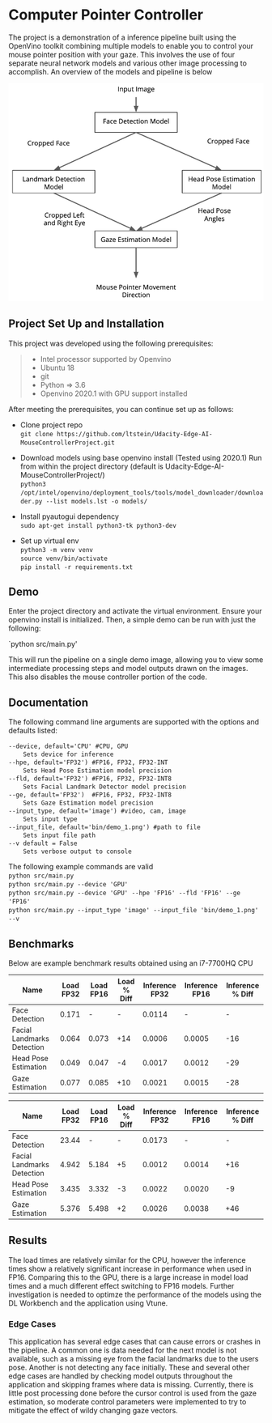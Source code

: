 # Computer Pointer Controller

<!--*TODO:* Write a short introduction to your project-->

The project is a demonstration of a inference pipeline built using the OpenVino toolkit combining multiple models to enable you to control your mouse pointer position with your gaze. This involves the use of four separate neural network models and various other image processing to accomplish. An overview of the models and pipeline is below 

![Processing Pipeline](pipeline.png)

## Project Set Up and Installation
<!-- *TODO:* Explain the setup procedures to run your project. For instance, this can include your project directory structure, the models you need to download and where to place them etc. Also include details about how to install the dependencies your project requires.-->
This project was developed using the following prerequisites: 
>  - Intel processor supported by Openvino  
>  - Ubuntu 18 
>  - git 
>  - Python => 3.6
>  - Openvino 2020.1 with GPU support installed

After meeting the prerequisites, you can continue set up as follows:

- Clone project repo  
`git clone https://github.com/ltstein/Udacity-Edge-AI-MouseControllerProject.git`

- Download models using base openvino install (Tested using 2020.1) Run from within the project directory (default is Udacity-Edge-AI-MouseControllerProject/)  
`python3 /opt/intel/openvino/deployment_tools/tools/model_downloader/downloader.py --list models.lst -o models/`

- Install pyautogui dependency  
`sudo apt-get install python3-tk python3-dev`  

- Set up virtual env  
`python3 -m venv venv`  
`source venv/bin/activate`  
`pip install -r requirements.txt`  

## Demo
<!--*TODO:* Explain how to run a basic demo of your model.-->
Enter the project directory and activate the virtual environment. Ensure your openvino install is initialized. Then, a simple demo can be run with just the following:  

`python src/main.py'

This will run the pipeline on a single demo image, allowing you to view some intermediate processing steps and model outputs drawn on the images. This also disables the mouse controller portion of the code.

## Documentation
<!--*TODO:* Include any documentation that users might need to better understand your project code. For instance, this is a good place to explain the command line arguments that your project supports.-->

The following command line arguments are supported with the options and defaults listed:

    --device, default='CPU' #CPU, GPU  
        Sets device for inference
    --hpe, default='FP32') #FP16, FP32, FP32-INT  
        Sets Head Pose Estimation model precision
    --fld, default='FP32') #FP16, FP32, FP32-INT8  
        Sets Facial Landmark Detector model precision
    --ge, default='FP32')  #FP16, FP32, FP32-INT8  
        Sets Gaze Estimation model precision
    --input_type, default='image') #video, cam, image  
        Sets input type
    --input_file, default='bin/demo_1.png') #path to file  
        Sets input file path
    --v default = False  
        Sets verbose output to console

The following example commands are valid  
`python src/main.py`  
`python src/main.py --device 'GPU'`  
`python src/main.py --device 'GPU' --hpe 'FP16' --fld 'FP16' --ge 'FP16'`  
`python src/main.py --input_type 'image' --input_file 'bin/demo_1.png' --v`  

## Benchmarks
<!--*TODO:* Include the benchmark results of running your model on multiple hardwares and multiple model precisions. Your benchmarks can include: model loading time, input/output processing time, model inference time etc.-->

Below are example benchmark results obtained using an  i7-7700HQ CPU

| Name                        | Load FP32 | Load FP16 | Load % Diff | Inference FP32 | Inference FP16 | Inference % Diff |
|-----------------------------|-----------|-----------|-------------|----------------|----------------|------------------|
| Face Detection              | 0.171     | -         | -           | 0.0114         | -              | -                |
| Facial Landmarks  Detection | 0.064     | 0.073     | +14         | 0.0006         | 0.0005         | -16              |
| Head Pose Estimation        | 0.049     | 0.047     | -4          | 0.0017         | 0.0012         | -29              |
| Gaze Estimation             | 0.077     | 0.085     | +10         | 0.0021         | 0.0015         | -28              |

| Name                        | Load FP32 | Load FP16 | Load % Diff | Inference FP32 | Inference FP16 | Inference % Diff |
|-----------------------------|-----------|-----------|-------------|----------------|----------------|------------------|
| Face Detection              | 23.44     | -         | -           | 0.0173         | -              | -                |
| Facial Landmarks  Detection | 4.942     | 5.184     | +5          | 0.0012         | 0.0014         | +16              |
| Head Pose Estimation        | 3.435     | 3.332     | -3          | 0.0022         | 0.0020         | -9               |
| Gaze Estimation             | 5.376     | 5.498     | +2          | 0.0026         | 0.0038         | +46              |


## Results
<!--*TODO:* Discuss the benchmark results and explain why you are getting the results you are getting. For instance, explain why there is difference in inference time for FP32, FP16 and INT8 models.-->
The load times are relatively similar for the CPU, however the inference times show a relatively significant increase in performance when used in FP16. Comparing this to the GPU, there is a large increase in model load times and a much different effect switching to FP16 models. Further investigation is needed to optimze the performance of the models using the DL Workbench and the application using Vtune.
<!--
## Stand Out Suggestions
This is where you can provide information about the stand out suggestions that you have attempted.

### Async Inference
If you have used Async Inference in your code, benchmark the results and explain its effects on power and performance of your project.
-->
### Edge Cases
<!--There will be certain situations that will break your inference flow. For instance, lighting changes or multiple people in the frame. Explain some of the edge cases you encountered in your project and how you solved them to make your project more robust.-->
This application has several edge cases that can cause errors or crashes in the pipeline. A common one is data needed for the next model is not available, such as a missing eye from the facial landmarks due to the users pose. Another is not detecting any face initially. These and several other edge cases are handled by checking model outputs throughout the application and skipping frames where data is missing. Currently, there is little post processing done before the cursor control is used from the gaze estimation, so moderate control parameters were implemented to try to mitigate the effect of wildy changing gaze vectors. 
